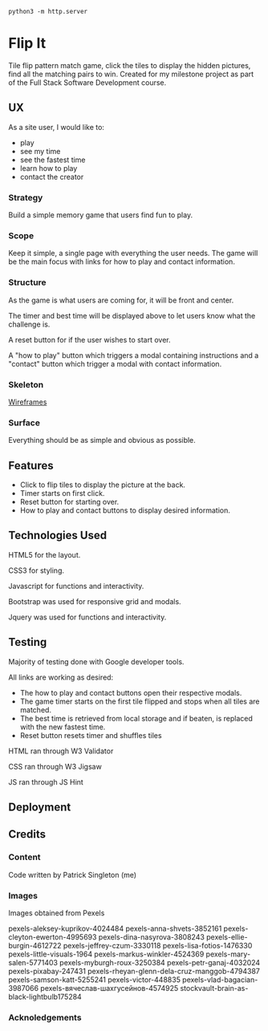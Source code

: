 `python3 -m http.server`

# Flip It

Tile flip pattern match game, click the tiles to display the hidden pictures, find all the matching pairs to win. Created for my milestone project as part of the Full Stack Software Development course.

## UX

As a site user, I would like to:
* play
* see my time
* see the fastest time
* learn how to play
* contact the creator

### Strategy

Build a simple memory game that users find fun to play.

### Scope

Keep it simple, a single page with everything the user needs. The game will be the main focus with links for how to play and contact information. 

### Structure

As the game is what users are coming for, it will be front and center.

The timer and best time will be displayed above to let users know what the challenge is.

A reset button for if the user wishes to start over.

A "how to play" button which triggers a modal containing instructions and a "contact" button which trigger a modal with contact information.

### Skeleton

[Wireframes](https://github.com/patricksingleton86/milestone-2-memoryGame/blob/master/wireframes/memoryGame-wireframes.pdf)

### Surface

Everything should be as simple and obvious as possible.

## Features

* Click to flip tiles to display the picture at the back. 
* Timer starts on first click. 
* Reset button for starting over.
* How to play and contact buttons to display desired information.

## Technologies Used

HTML5 for the layout.

CSS3 for styling.

Javascript for functions and interactivity.

Bootstrap was used for responsive grid and modals.

Jquery was used for functions and interactivity.

## Testing

Majority of testing done with Google developer tools.

All links are working as desired:
* The how to play and contact buttons open their respective modals.
* The game timer starts on the first tile flipped and stops when all tiles are matched.
* The best time is retrieved from local storage and if beaten, is replaced with the new fastest time.
* Reset button resets timer and shuffles tiles

HTML ran through W3 Validator

CSS ran through W3 Jigsaw

JS ran through JS Hint
## Deployment


## Credits



### Content

Code written by Patrick Singleton (me)

### Images

Images obtained from Pexels

pexels-aleksey-kuprikov-4024484
pexels-anna-shvets-3852161
pexels-cleyton-ewerton-4995693
pexels-dina-nasyrova-3808243
pexels-ellie-burgin-4612722
pexels-jeffrey-czum-3330118
pexels-lisa-fotios-1476330
pexels-little-visuals-1964
pexels-markus-winkler-4524369
pexels-mary-salen-5771403
pexels-myburgh-roux-3250384
pexels-petr-ganaj-4032024
pexels-pixabay-247431
pexels-rheyan-glenn-dela-cruz-manggob-4794387
pexels-samson-katt-5255241
pexels-victor-448835
pexels-vlad-bagacian-3987066
pexels-вячеслав-шахгусейнов-4574925
stockvault-brain-as-black-lightbulb175284

### Acknoledgements